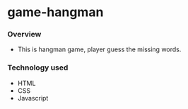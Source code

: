 # game-hangman
### Overview
  * This is hangman game, player guess the missing words.
### Technology used
  * HTML
  * CSS
  * Javascript
